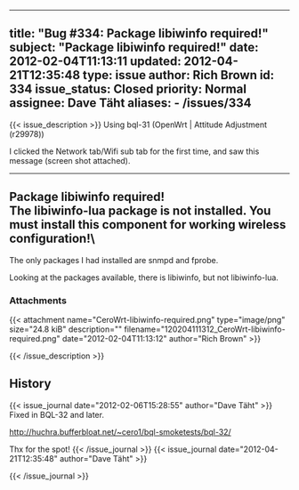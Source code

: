 
---
title: "Bug #334: Package libiwinfo required!"
subject: "Package libiwinfo required!"
date: 2012-02-04T11:13:11
updated: 2012-04-21T12:35:48
type: issue
author: Rich Brown
id: 334
issue_status: Closed
priority: Normal
assignee: Dave Täht
aliases:
    - /issues/334
---

{{< issue_description >}}
Using bql-31 (OpenWrt | Attitude Adjustment (r29978))

I clicked the Network tab/Wifi sub tab for the first time, and saw this
message (screen shot attached).

------------------------------------------------------------------------

Package libiwinfo required!\
The libiwinfo-lua package is not installed. You must install this
component for working wireless configuration!\
---

The only packages I had installed are snmpd and fprobe.

Looking at the packages available, there is libiwinfo, but not
libiwinfo-lua.

### Attachments
{{< attachment name="CeroWrt-libiwinfo-required.png" type="image/png" size="24.8 kiB" description="" filename="120204111312_CeroWrt-libiwinfo-required.png" date="2012-02-04T11:13:12" author="Rich Brown" >}}

{{< /issue_description >}}

## History
{{< issue_journal date="2012-02-06T15:28:55" author="Dave Täht" >}}
Fixed in BQL-32 and later.

http://huchra.bufferbloat.net/~cero1/bql-smoketests/bql-32/

Thx for the spot!
{{< /issue_journal >}}
{{< issue_journal date="2012-04-21T12:35:48" author="Dave Täht" >}}

{{< /issue_journal >}}

